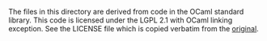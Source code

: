 The files in this directory are derived from code in the OCaml
standard library. This code is licensed under the LGPL 2.1 with OCaml
linking exception. See the LICENSE file which is copied verbatim from
the [original](https://github.com/ocaml/ocaml/blob/4.11.1/LICENSE).
